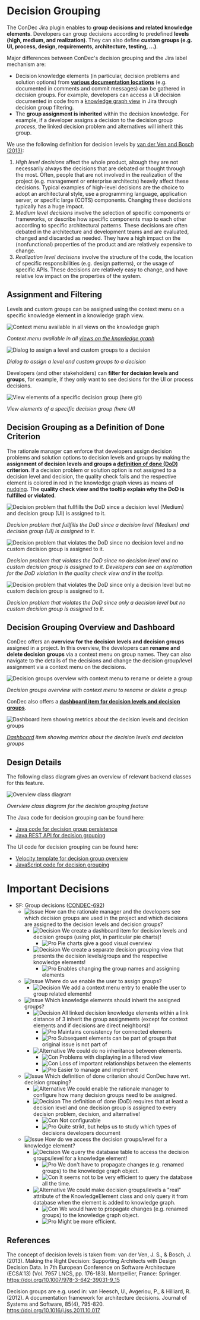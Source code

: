 # Decision Grouping

The ConDec Jira plugin enables to **group decisions and related knowledge elements**.
Developers can group decisions according to predefined **levels (high, medium, and realization)**.
They can also define **custom groups (e.g. UI, process, design, requirements, architecture, testing, ...)**.

Major differences between ConDec's decision grouping and the Jira label mechanism are:
- Decision knowledge elements (in particular, decision problems and solution options) from **[various documentation locations](documentation.md)** 
(e.g. documented in comments and commit messages) can be gathered in decision groups.
For example, developers can access a UI decision documented in code from a [knowledge graph view](knowledge-visualization.md) in Jira through decision group filtering.
- The **group assignment is inherited** within the decision knowledge. 
For example, if a developer assigns a decision to the decision group *process*, the linked decision problem and alternatives will inherit this group.

We use the following definition for decision levels by [van der Ven and Bosch (2013)](https://doi.org/10.1007/978-3-642-39031-9_15):
1. *High level decisions* affect the whole product, altough they are not necessarily always the decisions that are debated 
or thought through the most. 
Often, people that are not involved in the realization of the project (e.g. management or enterprise architects) heavily affect these decisions. 
Typical examples of high-level decisions are the choice to adopt an architectural style, 
use a programming language, application server, or specific large (COTS) components.
Changing these decisions typically has a huge impact.
2. *Medium level decisions* involve the selection of specific components or frameworks, 
or describe how specific components map to each other according to specific architectural patterns. 
These decisions are often debated in the architecture and development teams and are evaluated, changed and discarded as needed. 
They have a high impact on the (nonfunctional) properties of the product and are relatively expensive to change.
3. *Realization level decisions* involve the structure of the code, the location of specific responsibilities (e.g. design patterns), 
or the usage of specific APIs. 
These decisions are relatively easy to change, and have relative low impact on the properties of the system.

## Assignment and Filtering
Levels and custom groups can be assigned using the context menu on a specific knowledge element in a knowledge graph view.

![Context menu available in all views on the knowledge graph](../screenshots/decision_grouping_context_menu.png)

*Context menu available in all [views on the knowledge graph](knowledge-visualization.md)*

![Dialog to assign a level and custom groups to a decision](../screenshots/decision_grouping_assign.png)

*Dialog to assign a level and custom groups to a decision*

Developers (and other stakeholders) can **filter for decision levels and groups**, for example, if they only want to see decisions for the UI or process decisions.

![View elements of a specific decision group (here git)](../screenshots/decision_grouping_filter.png)

*View elements of a specific decision group (here UI)*

## Decision Grouping as a Definition of Done Criterion
The rationale manager can enforce that developers assign decision problems and solution options to decision levels and groups by 
making the **assignment of decision levels and groups a [definition of done (DoD)](quality-checking.md) criterion**.
If a decision problem or solution option is not assigned to a decision level and decision, the quality check fails and 
the respective element is colored in red in the knowledge graph views as means of [nudging](nudging.md).
The **quality check view and the tooltip explain why the DoD is fulfilled or violated**.

![Decision problem that fullfills the DoD since a decision level (Medium) and decision group (UI) is assigned to it.](../screenshots/decision_grouping_dod_fulfilled.png)

*Decision problem that fullfills the DoD since a decision level (Medium) and decision group (UI) is assigned to it.*

![Decision problem that violates the DoD since no decision level and no custom decision group is assigned to it.](../screenshots/decision_grouping_dod_violated.png)

*Decision problem that violates the DoD since no decision level and no custom decision group is assigned to it.
Developers can see an explanation for the DoD violation in the quality check view and in the tooltip.*

![Decision problem that violates the DoD since only a decision level but no custom decision group is assigned to it.](../screenshots/decision_grouping_dod_violated_level_only.png)

*Decision problem that violates the DoD since only a decision level but no custom decision group is assigned to it.*

## Decision Grouping Overview and Dashboard
ConDec offers an **overview for the decision levels and decision groups** assigned in a project.
In this overview, the developers can **rename and delete decision groups** via a context menu on group names.
They can also navigate to the details of the decisions and change the decision group/level assignment via a context menu on the decisions.

![Decision groups overview with context menu to rename or delete a group](../screenshots/decision_grouping_overview.png)

*Decision groups overview with context menu to rename or delete a group*

ConDec also offers a **[dashboard item for decision levels and decision groups](dashboard.md)**.

![Dashboard item showing metrics about the decision levels and decision groups](../screenshots/dashboard_groups.png)

*[Dashboard](dashboard.md) item showing metrics about the decision levels and decision groups*

## Design Details
The following class diagram gives an overview of relevant backend classes for this feature.

![Overview class diagram](../diagrams/class_diagram_decision_grouping.png)

*Overview class diagram for the decision grouping feature*

The Java code for decision grouping can be found here:

- [Java code for decision group persistence](../../src/main/java/de/uhd/ifi/se/decision/management/jira/persistence/DecisionGroupPersistenceManager.java)
- [Java REST API for decision grouping](../../src/main/java/de/uhd/ifi/se/decision/management/jira/rest/DecisionGroupingRest.java)

The UI code for decision grouping can be found here:

- [Velocity template for decision group overview](../../src/main/resources/templates/tabs/decisionGroups.vm)
- [JavaScript code for decision grouping](../../src/main/resources/js/grouping)

# Important Decisions
- SF: Group decisions ([CONDEC-692](https://jira-se.ifi.uni-heidelberg.de/browse/CONDEC-692))
	- ![Issue](../../src/main/resources/images/issue.png) How can the rationale manager and the developers see which decision groups are used in the project and which decisions are assigned to the decision levels and decision groups?
		- ![Decision](../../src/main/resources/images/decision.png) We create a dashboard item for decision levels and decision groups (using plot, in particular pie charts)!
			- ![Pro](../../src/main/resources/images/argument_pro.png) Pie charts give a good visual overview
		- ![Decision](../../src/main/resources/images/decision.png) We create a separate decision grouping view that presents the decision levels/groups and the respective knowledge elements!
			- ![Pro](../../src/main/resources/images/argument_pro.png) Enables changing the group names and assigning elements
	- ![Issue](../../src/main/resources/images/issue.png) Where do we enable the user to assign groups?
		- ![Decision](../../src/main/resources/images/decision.png) We add a context menu entry to enable the user to group related elements!
	- ![Issue](../../src/main/resources/images/issue.png) Which knowledge elements should inherit the assigned groups?
		- ![Decision](../../src/main/resources/images/decision.png) All linked decision knowledge elements within a link distance of 3 inherit the group assignments (except for context elements and if decisions are direct neighbors)!
			- ![Pro](../../src/main/resources/images/argument_pro.png) Maintains consistency for connected elements
			- ![Pro](../../src/main/resources/images/argument_pro.png) Subsequent elements can be part of groups that original issue is not part of
		- ![Alternative](../../src/main/resources/images/alternative.png) We could do no inheritance between elements.
			- ![Con](../../src/main/resources/images/argument_con.png) Problems with displaying in a filtered view
			- ![Con](../../src/main/resources/images/argument_con.png) Loss of important relationships between the elements
			- ![Pro](../../src/main/resources/images/argument_pro.png) Easier to manage and implement
	- ![Issue](../../src/main/resources/images/issue.png) Which definition of done criterion should ConDec have wrt. decision grouping?
		- ![Alternative](../../src/main/resources/images/alternative.png) We could enable the rationale manager to configure how many decision groups need to be assigned.
		- ![Decision](../../src/main/resources/images/decision.png) The definition of done (DoD) requires that at least a decision level and one decision group is assigned to every decision problem, decision, and alternative!
			- ![Con](../../src/main/resources/images/argument_con.png) Not configurable
			- ![Pro](../../src/main/resources/images/argument_pro.png) Quite strikt, but helps us to study which types of decisions developers document
	- ![Issue](../../src/main/resources/images/issue.png) How do we access the decision groups/level for a knowledge element?
		- ![Decision](../../src/main/resources/images/decision.png) We query the database table to access the decision groups/level for a knowledge element!
			- ![Pro](../../src/main/resources/images/argument_pro.png) We don't have to propagate changes (e.g. renamed groups) to the knowledge graph object.
			- ![Con](../../src/main/resources/images/argument_con.png) It seems not to be very efficient to query the database all the time.
		- ![Alternative](../../src/main/resources/images/alternative.png) We could make decision groups/levels a "real" attribute of the KnowledgeElement class and only query it from database when the element is added to knowledge graph.
			- ![Con](../../src/main/resources/images/argument_con.png) We would have to propagate changes (e.g. renamed groups) to the knowledge graph object.
			- ![Pro](../../src/main/resources/images/argument_pro.png) Might be more efficient.

## References
The concept of decision levels is taken from: 
van der Ven, J. S., & Bosch, J. (2013). Making the Right Decision: Supporting Architects with Design Decision Data. 
In 7th European Conference on Software Architecture (ECSA'13) (Vol. 7957 LNCS, pp. 176-183). 
Montpellier, France: Springer. https://doi.org/10.1007/978-3-642-39031-9_15

Decision groups are e.g. used in:
van Heesch, U., Avgeriou, P., & Hilliard, R. (2012). A documentation framework for architecture decisions. 
Journal of Systems and Software, 85(4), 795-820. https://doi.org/10.1016/j.jss.2011.10.017